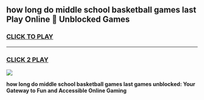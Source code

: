 
## how long do middle school basketball games last Play Online 👋 Unblocked Games
<h3>
<a href="https://news.freeplayer.one?title=how_long_do_middle_school_basketball_games_last&ref=17GH">CLICK TO PLAY</a></h3>
<hr>

<h3>
<a href="https://news.freeplayer.one?title=how_long_do_middle_school_basketball_games_last&ref=17GH">CLICK 2 PLAY</a>
  
</h3>

<a href="https://news.freeplayer.one?title=how_long_do_middle_school_basketball_games_last&ref=17GH/"><img src="https://clearcache.store/games.png"></a>


**how long do middle school basketball games last games unblocked: Your Gateway to Fun and Accessible Online Gaming**
